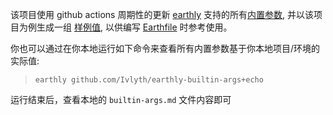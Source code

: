 该项目使用 github actions 周期性的更新 [earthly](https://earthly.dev/) 支持的所有[内置参数](https://docs.earthly.dev/docs/earthfile/builtin-args), 并以该项目为例生成一组 [样例值](./builtin-args.md), 
以供编写 [Earthfile](https://docs.earthly.dev/docs/earthfile) 时参考使用。

你也可以通过在你本地运行如下命令来查看所有内置参数基于你本地项目/环境的实际值:

> `earthly github.com/Ivlyth/earthly-builtin-args+echo`

运行结束后，查看本地的 `builtin-args.md` 文件内容即可